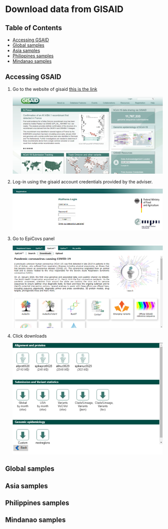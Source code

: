 # Download data from GISAID

## Table of Contents
* [Accessing GSAID](#accessing-gsaid)
* [Global samples](#global-samples)
* [Asia samples](#asia-samples)
* [Philippines samples](#philippines-samples)
* [Mindanao samples](mindanao-samples)

## Accessing GSAID

1. Go to the website of gisaid [this is the link](https://www.gisaid.org/)

    ![Gisaid Front page](images/gisaid-01.png)

2. Log-in using the gisaid account credentials provided by the adviser.

    ![Gisaid log-in page](images/gisaid-02.png)

3. Go to EpiCovs panel

    ![Gisaid after logging in](images/gisaid-03.png)

4. Click downloads 

    ![Gisaid after logging in](images/gisaid-04.png)

## Global samples


## Asia samples


## Philippines samples


## Mindanao samples
